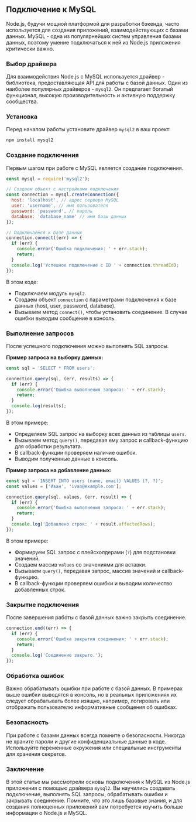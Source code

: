 ## Подключение к MySQL

Node.js, будучи мощной платформой для разработки бэкенда, часто используется для создания приложений, взаимодействующих с базами данных. MySQL - одна из популярнейших систем управления базами данных, поэтому умение подключаться к ней из Node.js приложения критически важно.

### Выбор драйвера

Для взаимодействия Node.js с MySQL используется драйвер - библиотека, предоставляющая API для работы с базой данных. Один из наиболее популярных драйверов - `mysql2`. Он предлагает богатый функционал, высокую производительность и активную поддержку сообщества. 

### Установка

Перед началом работы установите драйвер `mysql2`  в ваш проект:

```bash
npm install mysql2
```

### Создание подключения

Первым шагом при работе с MySQL является создание подключения. 

```javascript
const mysql = require('mysql2');

// Создаем объект с настройками подключения
const connection = mysql.createConnection({
  host: 'localhost', // адрес сервера MySQL
  user: 'username', // имя пользователя
  password: 'password', // пароль
  database: 'database_name' // имя базы данных
});

// Подключаемся к базе данных
connection.connect((err) => {
  if (err) {
    console.error('Ошибка подключения: ' + err.stack);
    return;
  }
  console.log('Успешное подключение с ID ' + connection.threadId);
});
```

В этом коде:

- Подключаем модуль `mysql2`.
- Создаем объект `connection` с параметрами подключения к базе данных (host, user, password, database). 
- Вызываем метод `connect()`, чтобы установить соединение. В случае ошибки выводим сообщение в консоль.

### Выполнение запросов

После успешного подключения можно выполнять SQL запросы. 

**Пример запроса на выборку данных:**

```javascript
const sql = 'SELECT * FROM users';

connection.query(sql, (err, results) => {
  if (err) {
    console.error('Ошибка выполнения запроса: ' + err.stack);
    return;
  }
  console.log(results); 
});
```

В этом примере:

- Определяем SQL запрос на выборку всех данных из таблицы `users`.
- Вызываем метод `query()`, передавая ему запрос и callback-функцию для обработки результата.
- В callback-функции проверяем наличие ошибок.
- Выводим полученные данные в консоль.

**Пример запроса на добавление данных:**

```javascript
const sql = 'INSERT INTO users (name, email) VALUES (?, ?)';
const values = ['Иван', 'ivan@example.com'];

connection.query(sql, values, (err, result) => {
  if (err) {
    console.error('Ошибка выполнения запроса: ' + err.stack);
    return;
  }
  console.log('Добавлено строк: ' + result.affectedRows);
});
```

В этом примере:

- Формируем SQL запрос с плейсхолдерами (`?`) для подстановки значений.
- Создаем массив `values` со значениями для вставки.
- Вызываем `query()`, передавая запрос, массив значений и callback-функцию.
- В callback-функции проверяем ошибки и выводим количество добавленных строк.


### Закрытие подключения

После завершения работы с базой данных важно закрыть соединение.

```javascript
connection.end((err) => {
  if (err) {
    console.error('Ошибка закрытия соединения: ' + err.stack);
    return;
  }
  console.log('Соединение закрыто.');
});
```

### Обработка ошибок

Важно обрабатывать ошибки при работе с базой данных. В примерах выше ошибки выводятся в консоль, но в реальных приложениях их следует обрабатывать более изящно, например, логировать или отображать пользователю информативные сообщения об ошибках.

### Безопасность

При работе с базами данных всегда помните о безопасности. Никогда не храните пароли и другие конфиденциальные данные в коде. Используйте переменные окружения или специальные инструменты для хранения секретов.

### Заключение

В этой статье мы рассмотрели основы подключения к MySQL из Node.js приложения с помощью драйвера `mysql2`. Вы научились создавать подключение, выполнять SQL запросы, обрабатывать ошибки и закрывать соединение.  Помните, что это лишь базовые знания, и для создания полноценных приложений вам потребуется изучить больше информации о Node.js и MySQL.
